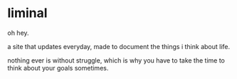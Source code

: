 # liminal
oh hey.

a site that updates everyday, made to document the things i think about life.

nothing ever is without struggle, which is why you have to take the time to think about your goals sometimes.
